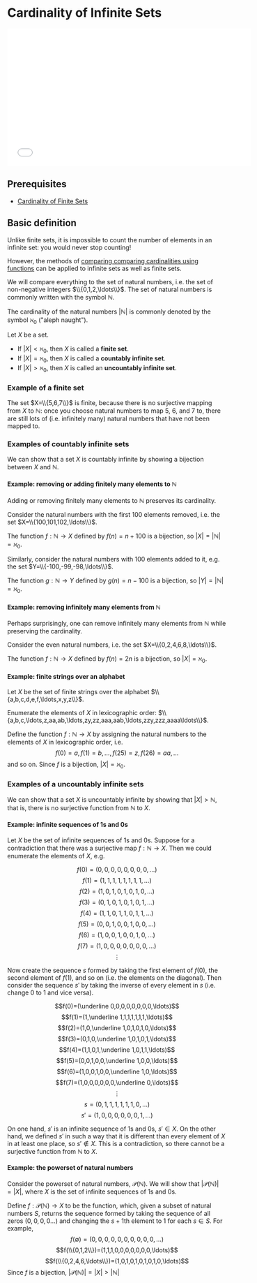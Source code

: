 # Cardinality of Infinite Sets

<iframe width="560" height="315" src="//www.youtube.com/embed/tmyL-AOfIWY?rel=0" frameborder="0" allowfullscreen></iframe>

## Prerequisites

 - [Cardinality of Finite Sets](?Set_Theory/Cardinality_Finite)
 
## Basic definition

Unlike finite sets, it is impossible to count the number of elements in an infinite set: you would never stop counting!

However, the methods of [comparing comparing cardinalities using functions](?Cardinality_Finite#Comparison_of_cardinalities_using_functions) can be applied to infinite sets as well as finite sets.

We will compare everything to the set of natural numbers, i.e. the set of non-negative integers $\\{0,1,2,\ldots\\}$. The set of natural numbers is commonly written with the symbol $\mathbb{N}$.

The cardinality of the natural numbers $|\mathbb{N}|$ is commonly denoted by the symbol $\aleph_0$ ("aleph naught").

Let $X$ be a set.

 - If $|X|<\aleph_0$, then $X$ is called a **finite set**.
 - If $|X|=\aleph_0$, then $X$ is called a **countably infinite set**.
 - If $|X|>\aleph_0$, then $X$ is called an **uncountably infinite set**.
 
### Example of a finite set

The set $X=\\{5,6,7\\}$ is finite, because there is no surjective mapping from $X$ to $\mathbb{N}$: once you choose natural numbers to map $5$, $6$, and $7$ to, there are still lots of (i.e. infinitely many) natural numbers that have not been mapped to.

### Examples of countably infinite sets

We can show that a set $X$ is countably infinite by showing a bijection between $X$ and $\mathbb{N}$.

#### Example: removing or adding finitely many elements to $\mathbb{N}$

Adding or removing finitely many elements to $\mathbb{N}$ preserves its cardinality.

Consider the natural numbers with the first $100$ elements removed, i.e. the set $X=\\{100,101,102,\ldots\\}$.

The function $f:\mathbb N\to X$ defined by $f(n)=n+100$ is a bijection, so $|X|=|\mathbb{N}|=\aleph_0$.

Similarly, consider the natural numbers with $100$ elements added to it, e.g. the set $Y=\\{-100,-99,-98,\ldots\\}$.

The function $g:\mathbb N\to Y$ defined by $g(n)=n-100$ is a bijection, so $|Y|=|\mathbb{N}|=\aleph_0$.

#### Example: removing infinitely many elements from $\mathbb{N}$

Perhaps surprisingly, one can remove infinitely many elements from $\mathbb{N}$ while preserving the cardinality.

Consider the even natural numbers, i.e. the set $X=\\{0,2,4,6,8,\ldots\\}$.

The function $f:\mathbb N \to X$ defined by $f(n)=2n$ is a bijection, so $|X|=\aleph_0$.

#### Example: finite strings over an alphabet

Let $X$ be the set of finite strings over the alphabet $\\{a,b,c,d,e,f,\ldots,x,y,z\\}$.

Enumerate the elements of $X$ in lexicographic order: $\\{a,b,c,\ldots,z,aa,ab,\ldots,zy,zz,aaa,aab,\ldots,zzy,zzz,aaaa\ldots\\}$.

Define the function $f:\mathbb N\to X$ by assigning the natural numbers to the elements of $X$ in lexicographic order, i.e. $$f(0)=a,f(1)=b,\ldots,f(25)=z,f(26)=aa,\ldots$$ and so on. Since $f$ is a bijection, $|X|=\aleph_0$.

### Examples of a uncountably infinite sets

We can show that a set $X$ is uncountably infinite by showing that $|X|>\mathbb N$, that is, there is no surjective function from $\mathbb N$ to $X$.

#### Example: infinite sequences of $1$s and $0$s

Let $X$ be the set of infinite sequences of $1$s and $0$s. Suppose for a contradiction that there was a surjective map $f:\mathbb N \to X$. Then we could enumerate the elements of $X$, e.g.

$$f(0)=(0,0,0,0,0,0,0,0,\ldots)$$
$$f(1)=(1,1,1,1,1,1,1,1,\ldots)$$
$$f(2)=(1,0,1,0,1,0,1,0,\ldots)$$
$$f(3)=(0,1,0,1,0,1,0,1,\ldots)$$
$$f(4)=(1,1,0,1,1,0,1,1,\ldots)$$
$$f(5)=(0,0,1,0,0,1,0,0,\ldots)$$
$$f(6)=(1,0,0,1,0,0,1,0,\ldots)$$
$$f(7)=(1,0,0,0,0,0,0,0,\ldots)$$
$$\vdots$$

Now create the sequence $s$ formed by taking the first element of $f(0)$, the second element of $f(1)$, and so on (i.e. the elements on the diagonal). Then consider the sequence $s'$ by taking the inverse of every element in $s$ (i.e. change $0$ to $1$ and vice versa).

$$f(0)=(\underline 0,0,0,0,0,0,0,0,\ldots)$$
$$f(1)=(1,\underline 1,1,1,1,1,1,1,\ldots)$$
$$f(2)=(1,0,\underline 1,0,1,0,1,0,\ldots)$$
$$f(3)=(0,1,0,\underline 1,0,1,0,1,\ldots)$$
$$f(4)=(1,1,0,1,\underline 1,0,1,1,\ldots)$$
$$f(5)=(0,0,1,0,0,\underline 1,0,0,\ldots)$$
$$f(6)=(1,0,0,1,0,0,\underline 1,0,\ldots)$$
$$f(7)=(1,0,0,0,0,0,0,\underline 0,\ldots)$$
$$\vdots$$
$$s=(0,1,1,1,1,1,1,0,\ldots)$$
$$s'=(1,0,0,0,0,0,0,1,\ldots)$$

On one hand, $s'$ is an infinite sequence of $1$s and $0$s, $s'\in X$. On the other hand, we defined $s'$ in such a way that it is different than every element of $X$ in at least one place, so $s'\notin X$. This is a contradiction, so there cannot be a surjective function from $\mathbb N$ to $X$.

#### Example: the powerset of natural numbers

Consider the powerset of natural numbers, $\mathcal P (\mathbb N)$. We will show that $|\mathcal P (\mathbb N)|=|X|$, where $X$ is the set of infinite sequences of $1$s and $0$s.

Define $f:\mathcal P (\mathbb N)\to X$ to be the function, which, given a subset of natural numbers $S$, returns the sequence formed by taking the sequence of all zeros $(0,0,0,0\ldots)$ and changing the $s+1$th element to $1$ for each $s\in S$. For example,
$$f(\emptyset)=(0,0,0,0,0,0,0,0,0,0,\ldots)$$
$$f(\\{0,1,2\\})=(1,1,1,0,0,0,0,0,0,0,\ldots)$$
$$f(\\{0,2,4,6,\ldots\\})=(1,0,1,0,1,0,1,0,1,0,\ldots)$$
Since $f$ is a bijection, $|\mathcal P (\mathbb N)|=|X|>|\mathbb N|$